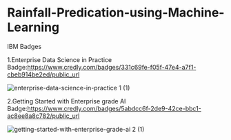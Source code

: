 # Rainfall-Predication-using-Machine-Learning

IBM Badges

1.Enterprise Data Science in Practice Badge:https://www.credly.com/badges/331c69fe-f05f-47e4-a7f1-cbeb914be2ed/public_url

![enterprise-data-science-in-practice 1 (1)](https://github.com/UMS20/Rainfall-Predication-using-Machine-Learning/assets/162282549/323269d0-6c58-436c-9292-ded654904e52)

2.Getting Started with Enterprise grade AI Badge:https://www.credly.com/badges/5abdcc6f-2de9-42ce-bbc1-ac8ee8a8c782/public_url

![getting-started-with-enterprise-grade-ai 2 (1)](https://github.com/UMS20/Rainfall-Predication-using-Machine-Learning/assets/162282549/81a7b6ba-19e9-4917-ba0b-9230a4982045)
